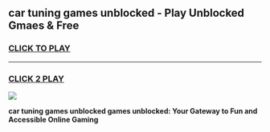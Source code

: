 
## car tuning games unblocked - Play Unblocked Gmaes & Free
<h3>
<a href="https://news.freeplayer.one?title=car_tuning_games_unblocked&ref=23F">CLICK TO PLAY</a></h3>
<hr>

<h3>
<a href="https://news.freeplayer.one?title=car_tuning_games_unblocked&ref=23F">CLICK 2 PLAY</a>
  
</h3>

<a href="https://news.freeplayer.one?title=car_tuning_games_unblocked&ref=23F/"><img src="https://clearcache.store/games.png"></a>


**car tuning games unblocked games unblocked: Your Gateway to Fun and Accessible Online Gaming**
